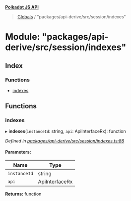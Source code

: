 **[Polkadot JS API](../README.md)**

> [Globals](../globals.md) / "packages/api-derive/src/session/indexes"

# Module: "packages/api-derive/src/session/indexes"

## Index

### Functions

* [indexes](_packages_api_derive_src_session_indexes_.md#indexes)

## Functions

### indexes

▸ **indexes**(`instanceId`: string, `api`: ApiInterfaceRx): function

*Defined in [packages/api-derive/src/session/indexes.ts:86](https://github.com/polkadot-js/api/blob/d13e58fb3/packages/api-derive/src/session/indexes.ts#L86)*

#### Parameters:

Name | Type |
------ | ------ |
`instanceId` | string |
`api` | ApiInterfaceRx |

**Returns:** function
